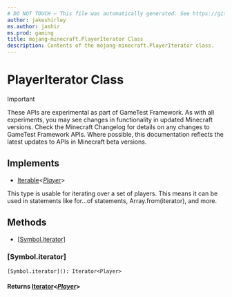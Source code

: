 ```yaml
---
# DO NOT TOUCH — This file was automatically generated. See https://github.com/Mojang/MinecraftApiDocsGenerator to modify descriptions, examples, etc.
author: jakeshirley
ms.author: jashir
ms.prod: gaming
title: mojang-minecraft.PlayerIterator Class
description: Contents of the mojang-minecraft.PlayerIterator class.
---
```

# PlayerIterator Class
>[!IMPORTANT]
>These APIs are experimental as part of GameTest Framework. As with all experiments, you may see changes in functionality in updated Minecraft versions. Check the Minecraft Changelog for details on any changes to GameTest Framework APIs. Where possible, this documentation reflects the latest updates to APIs in Minecraft beta versions.

## Implements
- [Iterable](https://microsoft.github.io/PowerBI-JavaScript/interfaces/_node_modules_typedoc_node_modules_typescript_lib_lib_es2015_iterable_d_.iterable.html)&lt;[*Player*](Player.md)&gt;

This type is usable for iterating over a set of players. This means it can be used in statements like for...of statements, Array.from(iterator), and more.

## Methods
- [[Symbol.iterator]](#[symbol.iterator])

### **[Symbol.iterator]**
`
[Symbol.iterator](): Iterator<Player>
`

#### **Returns** [Iterator](https://microsoft.github.io/PowerBI-JavaScript/interfaces/_node_modules_typedoc_node_modules_typescript_lib_lib_es2015_iterable_d_.iterator.html)&lt;[*Player*](Player.md)&gt;
